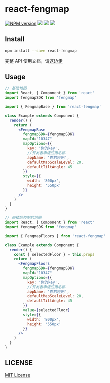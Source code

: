 # react-fengmap

[![NPM version][npm-image]][npm-url]
![][david-url]
![][dt-url]
![][license-url]

## Install

```bash
npm install --save react-fengmap
```

完整 API 使用文档，请[这边走](https://dfocusfe.github.io/react-fengmap)

## Usage

```jsx
// 基础地图
import React, { Component } from 'react'
import fengmapSDK from 'fengmap'

import { FengmapBase } from 'react-fengmap'

class Example extends Component {
  render() {
    return (
      <FengmapBase
        fengmapSDK={fengmapSDK}
        mapId="10347"
        mapOptions={{
          key: '你的key',
          //开发者申请应用名称
          appName: '你的应用',
          defaultMapScaleLevel: 20,
          defaultTiltAngle: 45
        }}
        style={{
          width: '800px',
          height: '550px'
        }}
      />
    )
  }
}
```

```jsx
// 带楼层控制的地图
import React, { Component } from 'react'
import fengmapSDK from 'fengmap'

import { FengmapFloors } from 'react-fengmap'

class Example extends Component {
  render() {
    const { selectedFloor } = this.props
    return (
      <FengmapFloors
        fengmapSDK={fengmapSDK}
        mapId="10347"
        mapOptions={{
          key: '你的key',
          //开发者申请应用名称
          appName: '你的应用',
          defaultMapScaleLevel: 20,
          defaultTiltAngle: 45
        }}
        value={selectedFloor}
        style={{
          width: '800px',
          height: '550px'
        }}
      />
    )
  }
}
```

## LICENSE

[MIT License](https://raw.githubusercontent.com/DFocusFE/react-fengmap/master/LICENSE)

[npm-url]: https://npmjs.org/package/react-fengmap
[npm-image]: https://badge.fury.io/js/react-fengmap.png
[david-url]: https://david-dm.org/DFocusFE/react-fengmap.png
[dt-url]: https://img.shields.io/npm/dt/react-fengmap.svg
[license-url]: https://img.shields.io/npm/l/react-fengmap.svg

